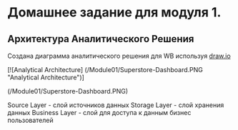 # Домашнее задание для модуля 1.

## Архитектура Аналитического Решения

Создана диаграмма аналитического решения для WB используя [draw.io](https://app.diagrams.net/)

[![Analytical Architecture] (/Module01/Superstore-Dashboard.PNG "Analytical Architecture")] 


(/Module01/Superstore-Dashboard.PNG)

Source Layer - слой источников данных
Storage Layer - слой хранения данных
Business Layer - слой для доступа к данным бизнес пользователей
